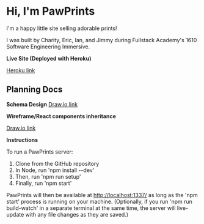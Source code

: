 # Hi, I'm PawPrints

I'm a happy little site selling adorable prints!

I was built by Charity, Eric, Ian, and Jimmy during Fullstack Academy's 1610 Software Engineering Immersive.

**Live Site (Deployed with Heroku)**

<a href ="https://pawprintsstackstore.herokuapp.com/" target="_blank">Heroku link</a>

## Planning Docs

**Schema Design**
<a href="https://drive.google.com/file/d/0B3ApY822SoU9QkdJd3VPR1FOTEU/view?usp=sharing" target="_blank">Draw.io link</a>

**Wireframe/React components inheritance**

<a href ="https://drive.google.com/file/d/0B3ApY822SoU9RkpUSkFGd1JvRGc/view?usp=sharing" target="_blank">Draw.io link</a>

**Instructions**

To run a PawPrints server:
1. Clone from the GitHub repository
2. In Node, run 'npm install --dev'
3. Then, run 'npm run setup' 
4. Finally, run 'npm start'

PawPrints will then be available at <a href ="http://localhost:1337/" target="_blank">http://localhost:1337/</a> as long as the 'npm start' process is running on your machine. (Optionally, if you run 'npm run build-watch' in a separate terminal at the same time, the server will live-update with any file changes as they are saved.)
